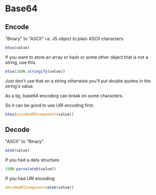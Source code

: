 # Base64

## Encode

"Binary" to "ASCII" i.e. JS object to plain ASCII characters.

```javascript
btoa(value)
```

If you want to store an array or hash or some other object that is not a string, use this.

```javascript
btoa(JSON.stringify(value))
```

Just don't use that on a string otherwise you'll put double quotes in the string's value.

As a tip, base64 encoding can break on some characters.

So it can be good to use URI encoding first.

```javascript
btoa(encodeURIComponent(value))
```


## Decode

"ASCII" to "Binary".

```javascript
atob(value)
```

If you had a data structure.

```javascript
JSON.parse(atob(value))
```

If you had URI encoding:

```javascript
decodeURIComponent(atob(value))
```
